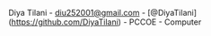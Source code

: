 Diya Tilani - diu252001@gmail.com - \[@DiyaTilani](https://github.com/DiyaTilani) - PCCOE - Computer

